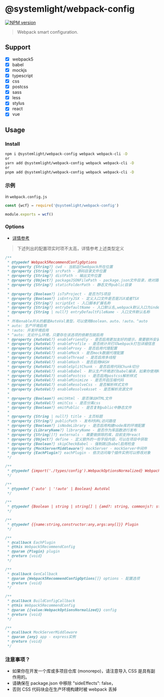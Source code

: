 # @systemlight/webpack-config

[![NPM version](https://img.shields.io/npm/v/@systemlight/webpack-config.svg)](https://www.npmjs.com/package/@systemlight/webpack-config)

> Webpack smart configuration.

## Support

- [x] webpack5
- [x] babel
- [x] mockjs
- [x] typescript
- [x] css
- [x] postcss
- [x] sass
- [x] less
- [x] stylus
- [x] react
- [x] vue

## Usage

### Install

```bash
npm i @systemlight/webpack-config webpack webpack-cli -D
or
yarn add @systemlight/webpack-config webpack webpack-cli -D
or
pnpm add @systemlight/webpack-config webpack webpack-cli -D
```

### 示例

in `webpack.config.js`

```js
const {wcf} = require('@systemlight/webpack-config')

module.exports = wcf()
```

### Options

- [详情参考](src/interface/Webpack5RecommendConfigOptions.ts)

> 下述列出的配置项实时项不太高，详情参考上述类型定义

```javascript
/**
 * @typedef Webpack5RecommendConfigOptions
 * @property {String?} cwd - 当前运行webpack所在位置
 * @property {String?} srcPath - 源码目录文件位置
 * @property {String?} distPath - 输出文件位置
 * @property {Object?} packageJSONFilePath - package.json文件目录，绝对路径
 * @property {String?} staticFolderPath - 静态文件public目录
 *
 * @property {Boolean?} isTsProject - 是否为TS项目
 * @property {Boolean?} isEntryJSX - 定义入口文件是否是JSX或者TSX
 * @property {String?} scriptExt - 入口脚本扩展名称
 * @property {String?} entryDefaultName - 入口默认名,webpack默认入口为index.js，输出为main.js
 * @property {String | null?} entryDefaultFileName - 入口文件默认名称
 *
 * 所有enable开头的都是AutoVal类型，可以使用Boolean、auto、!auto、^auto
 * auto: 生产环境启用
 * !auto: 开发环境启用
 * ^auto: 无论什么环境，只要存在该选项的依赖包就启用
 * @property {AutoVal?} enableFriendly - 是否启用更加友好的提示，需要额外安装插件
 * @property {AutoVal?} enableProfile - 是否统计并打印webpack打包详细信息
 * @property {AutoVal?} enableProxy - 是否启用代理配置
 * @property {AutoVal?} enableMock - 是否mock数据代理配置
 * @property {AutoVal?} enableThread - 是否启用多线程
 * @property {AutoVal?} enableHash - 是否启用HASH
 * @property {AutoVal?} enableSplitChunk - 是否启用代码Chunk切分
 * @property {AutoVal?} enableBabel - 默认生产环境进行babel编译，如果你使用React JSX那么需要永久启用并添加@babel/preset-react
 * @property {AutoVal?} enablePostcss - 是否启用postcss解析样式
 * @property {AutoVal?} enableMinimize - 是否开启压缩代码
 * @property {AutoVal?} enableResolveCss - 是否解析样式文件
 * @property {AutoVal?} enableResolveAsset - 是否解析资源文件
 *
 * @property {Boolean?} emitHtml - 是否弹出HTML文件
 * @property {AutoVal?} emitCss - 是否分离css
 * @property {Boolean?} emitPublic - 是否复制public中静态文件
 *
 * @property {String | null?} title - 主页标题
 * @property {String?} publicPath - 发布时URL访问路径
 * @property {Boolean?} isNodeLibrary - 是否启用构建node库的环境配置
 * @property {LibraryName?} libraryName - 是否作为库函数进行发布
 * @property {String[]?} externals - 需要做排除的库，目前支持react
 * @property {Object?} define - 定义额外的一些字段内容，可以在项目中获取
 * @property {Boolean?} skipCheckBabel - 强制跳过babel启用检查
 * @property {MockServerMiddleware?} mockServer - mockServer中间件
 * @property {EachPlugin?} eachPlugin - 依次访问每个插件实例可以修改对象
 */

/**
 * @typedef {import('./types/config').WebpackOptionsNormalized} WebpackOptionsNormalized
 */

/**
 * @typedef {'auto' | '!auto' | Boolean} AutoVal
 */

/**
 * @typedef {Boolean | string | string[] | {amd?: string, commonjs?: string, root?: string | string[]}} LibraryName
 */

/**
 * @typedef {{name:string,constructor:any,args:any[]}} Plugin
 */

/**
 * @callback EachPlugin
 * @this Webpack5RecommendConfig
 * @param {Plugin} plugin
 * @return {void}
 */

/**
 * @callback GenCallback
 * @param {Webpack5RecommendConfigOptions[]} options - 配置选项
 * @return {void}
 */

/**
 * @callback BuildConfigCallback
 * @this Webpack5RecommendConfig
 * @param {{value:WebpackOptionsNormalized}} config
 * @return {void}
 */

/**
 * @callback MockServerMiddleware
 * @param {any} app - express实例
 * @return {void}
 */
```

### 注意事项？

- 如果你在开发一个库或多项目仓库 (monorepo)，请注意导入 CSS 是具有副作用的。
- 请确保在 package.json 中移除 "sideEffects": false，
- 否则 CSS 代码块会在生产环境构建时被 webpack 丢掉
